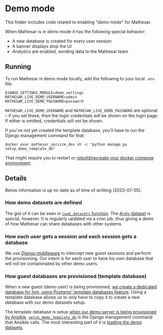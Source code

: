 # Demo mode

This folder includes code related to enabling "demo mode" for Mathesar.

When Mathesar is in demo mode it has the following special behavior:

- A new database is created for every user session
- A banner displays atop the UI
- Analytics are enabled, sending data to the Mathesar team

## Running

To run Mathesar in demo mode locally, add the following to your local `.env` file:

```
DJANGO_SETTINGS_MODULE=demo.settings
MATHESAR_LIVE_DEMO_USERNAME=admin
MATHESAR_LIVE_DEMO_PASSWORD=password
```

`MATHESAR_LIVE_DEMO_USERNAME` and `MATHESAR_LIVE_DEMO_PASSWORD` are optional – if you set these, then the login credentials will be shown on the login page. If either is omitted, credentials will not be shown.

If you've not yet created the template database, you'll have to run the Django management command for that:

```
docker exec mathesar_service_dev sh -c "python manage.py setup_demo_template_db"
```

That might require you to restart or [rebuild/recreate your docker compose environment](https://github.com/centerofci/mathesar/blob/develop/DEVELOPER_GUIDE.md#rebuilding-the-docker-images).

## Details

Below information is up-to-date as of time of writting (2023-07-05).

### How demo datasets are defined

The gist of it can be seen in [`load_datasets` function](https://github.com/centerofci/mathesar/blob/0d99ee984206a99c6743a319504a1d86621d71d5/demo/install/datasets.py#L18C11-L18C11). The [Arxiv dataset](https://github.com/centerofci/mathesar/blob/0d99ee984206a99c6743a319504a1d86621d71d5/demo/install/datasets.py#L73C18-L73C18) is special, however. It is regularly updated via a cron job, thus giving a demo of how Mathesar can share databases with other systems.

### How each user gets a session and each session gets a database

We use [Django middleware](https://github.com/centerofci/mathesar/blob/0d99ee984206a99c6743a319504a1d86621d71d5/demo/middleware.py#L19C19-L19C19) to intercept new guest sessions and perform the provisioning. Our intent is for each user to have his own database that will not be contaminated by other demo users.

### How guest databases are provisioned (template database)

When a new guest (demo user) is being provisioned, [we create a dedicated database for him, using Postgres' template databases feature](https://github.com/centerofci/mathesar/blob/0d99ee984206a99c6743a319504a1d86621d71d5/demo/install/base.py#L67C37-L67C37). Using a template database allows us to only have to copy it to create a new database with our demo datasets setup.

The template database is setup [when our demo server is being provisioned by Ansible](https://github.com/centerofci/mathesar-ansible/blob/7a5db8bd13e86bbf191b4dd95e66cd138a512d36/roles/demo/tasks/main.yml#L39). [`setup_demo_template_db`](https://github.com/centerofci/mathesar/blob/0d99ee984206a99c6743a319504a1d86621d71d5/demo/management/commands/setup_demo_template_db.py#L11) is the Django management command that Ansible calls. The most interesting part of it is [loading the demo datasets](https://github.com/centerofci/mathesar/blob/0d99ee984206a99c6743a319504a1d86621d71d5/demo/install/datasets.py#L18).
